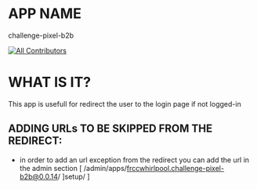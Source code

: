 # APP NAME
challenge-pixel-b2b

<!-- DOCS-IGNORE:start -->
<!-- ALL-CONTRIBUTORS-BADGE:START - Do not remove or modify this section -->
[![All Contributors](https://img.shields.io/badge/all_contributors-0-orange.svg?style=flat-square)](#contributors-)
<!-- ALL-CONTRIBUTORS-BADGE:END -->
<!-- DOCS-IGNORE:end -->

# WHAT IS IT?
This app is usefull for redirect the user to the login page if not logged-in
## ADDING URLs TO BE SKIPPED FROM THE REDIRECT:
- in order to add an url exception from the redirect you can add the url in the admin section [ /admin/apps/frccwhirlpool.challenge-pixel-b2b@0.0.14/ ]setup/ ]
<!-- DOCS-IGNORE:end -->
